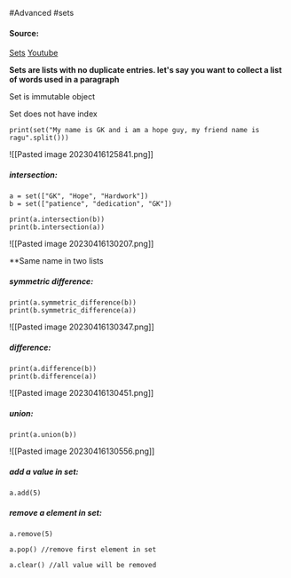 #Advanced #sets

#### Source:
[Sets](https://www.learnpython.org/en/Sets)
[Youtube](https://www.youtube.com/watch?v=TYPiYLlKIPk)

**Sets are lists with no duplicate entries. let's say you want to collect a list of words used in a paragraph**

Set is immutable object

Set does not have index

```
print(set("My name is GK and i am a hope guy, my friend name is ragu".split()))
```

![[Pasted image 20230416125841.png]]

##### intersection:

```
a = set(["GK", "Hope", "Hardwork"])
b = set(["patience", "dedication", "GK"])

print(a.intersection(b))
print(b.intersection(a))
```
![[Pasted image 20230416130207.png]]

**Same name in two lists

##### symmetric difference:
```
print(a.symmetric_difference(b))
print(b.symmetric_difference(a))
```

![[Pasted image 20230416130347.png]]


##### difference:

```
print(a.difference(b))
print(b.difference(a))
```

![[Pasted image 20230416130451.png]]


##### union:
```
print(a.union(b))
```
![[Pasted image 20230416130556.png]]

##### add a value in set:
```
a.add(5)
```


##### remove a element in set:
```
a.remove(5)

a.pop() //remove first element in set

a.clear() //all value will be removed
```

##### 